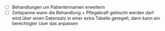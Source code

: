 - [ ] Behandlungen um Patientennamen erweitern 
- [ ] Zeitspanne wann die Behandlung + Pflegekraft gelöscht werden darf wird über einen Datensatz in einer extra Tabelle geregelt, dann kann ein berechtigter User das anpassen